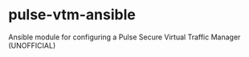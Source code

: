 # pulse-vtm-ansible
Ansible module for configuring a Pulse Secure Virtual Traffic Manager (UNOFFICIAL) 
